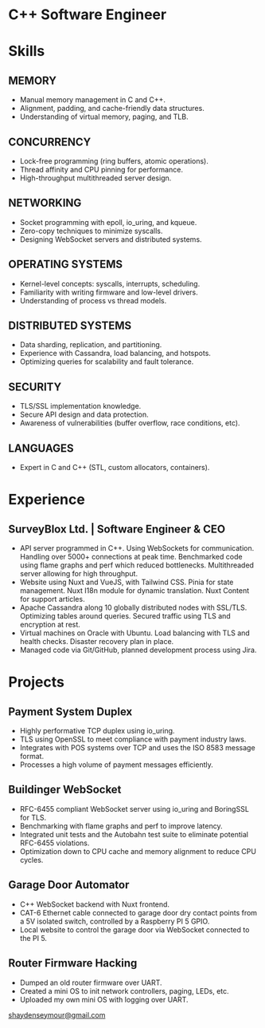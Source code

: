 # C++ Software Engineer

# Skills

## MEMORY

- Manual memory management in C and C++.
- Alignment, padding, and cache-friendly data structures.
- Understanding of virtual memory, paging, and TLB.

## CONCURRENCY

- Lock-free programming (ring buffers, atomic operations).
- Thread affinity and CPU pinning for performance.
- High-throughput multithreaded server design.

## NETWORKING

- Socket programming with epoll, io_uring, and kqueue.
- Zero-copy techniques to minimize syscalls.
- Designing WebSocket servers and distributed systems.

## OPERATING SYSTEMS

- Kernel-level concepts: syscalls, interrupts, scheduling.
- Familiarity with writing firmware and low-level drivers.
- Understanding of process vs thread models.

## DISTRIBUTED SYSTEMS

- Data sharding, replication, and partitioning.
- Experience with Cassandra, load balancing, and hotspots.
- Optimizing queries for scalability and fault tolerance.

## SECURITY

- TLS/SSL implementation knowledge.
- Secure API design and data protection.
- Awareness of vulnerabilities (buffer overflow, race conditions, etc).

## LANGUAGES

- Expert in C and C++ (STL, custom allocators, containers).

# Experience

## SurveyBlox Ltd. | Software Engineer & CEO

- API server programmed in C++. Using WebSockets for communication. Handling over 5000+ connections at peak time. Benchmarked code using flame graphs and perf which reduced bottlenecks. Multithreaded server allowing for high throughput.
- Website using Nuxt and VueJS, with Tailwind CSS. Pinia for state management. Nuxt I18n module for dynamic translation. Nuxt Content for support articles.
- Apache Cassandra along 10 globally distributed nodes with SSL/TLS. Optimizing tables around queries. Secured traffic using TLS and encryption at rest.
- Virtual machines on Oracle with Ubuntu. Load balancing with TLS and health checks. Disaster recovery plan in place.
- Managed code via Git/GitHub, planned development process using Jira.

# Projects

## Payment System Duplex

- Highly performative TCP duplex using io_uring.
- TLS using OpenSSL to meet compliance with payment industry laws.
- Integrates with POS systems over TCP and uses the ISO 8583 message format.
- Processes a high volume of payment messages efficiently.

## Buildinger WebSocket

- RFC-6455 compliant WebSocket server using io_uring and BoringSSL for TLS.
- Benchmarking with flame graphs and perf to improve latency.
- Integrated unit tests and the Autobahn test suite to eliminate potential RFC-6455 violations.
- Optimization down to CPU cache and memory alignment to reduce CPU cycles.

## Garage Door Automator

- C++ WebSocket backend with Nuxt frontend.
- CAT-6 Ethernet cable connected to garage door dry contact points from a 5V isolated switch, controlled by a Raspberry PI 5 GPIO.
- Local website to control the garage door via WebSocket connected to the PI 5.

## Router Firmware Hacking

- Dumped an old router firmware over UART.
- Created a mini OS to init network controllers, paging, LEDs, etc.
- Uploaded my own mini OS with logging over UART.

shaydenseymour@gmail.com
